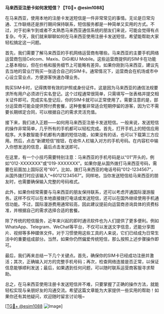 **马来西亚注册卡如何发短信？【TG💪+ @esim1088】**

在马来西亚，使用本地的注册卡发送短信是一件非常常见的事情。无论是日常沟通、工作联络还是旅行期间保持联系，短信服务都是一种简单又实用的方式。不过，对于初来乍到或者不太熟悉马来西亚通信系统的朋友们来说，可能会觉得有点复杂。今天，我们就来聊聊如何在马来西亚使用注册卡发送短信，希望能帮助大家轻松搞定这一问题。

首先，我们需要了解马来西亚的手机网络运营商有哪些。马来西亚的主要手机网络运营商包括Celcom、Maxis、DiGi和U Mobile。这些运营商提供的SIM卡在功能上基本相似，但在价格和服务细节上可能略有差异。如果你刚到马来西亚，建议先去当地的营业厅购买一张适合自己的SIM卡。通常情况下，运营商会在机场或市中心设立营业点，方便游客快速办理业务。

购买SIM卡时，记得携带有效的护照或身份证件。这是因为马来西亚的通信法规要求所有用户必须进行实名登记。这个过程通常很简单，只需填写一张表格并提交相关证件即可。完成实名登记后，你的SIM卡就可以正常使用了。需要注意的是，部分运营商可能会提供预付费套餐，这种套餐非常适合短期停留的游客，因为它不需要长期绑定合同，可以根据自己的需求灵活充值。

接下来，我们进入正题——如何用马来西亚注册卡发送短信。一般来说，发送短信的操作非常简单，几乎所有的手机都可以轻松完成。首先，打开手机上的短信应用程序。大多数智能手机都有内置的短信功能，如果没有的话，也可以下载第三方应用。然后，点击“新建短信”按钮，在收件人栏输入对方的手机号码。在内容栏中输入你想发送的信息，最后点击发送即可。

在这里，有一个小技巧需要特别注意：马来西亚的手机号码是以“01”开头的，例如“012-XXXXXXX”或“019-XXXXXXX”。如果你是从国外拨打马来西亚号码，需要在前面加上国际区号“60”。比如，拨打马来西亚的电话号码“012-1234567”，从国外拨打时应该输入“+60121234567”。同样地，当你发送短信给马来西亚的朋友时，也需要确保输入完整的号码格式。

此外，如果你经常需要与马来西亚的朋友保持联系，还可以考虑开通国际漫游服务。这样不仅可以在本地直接拨打电话或发送短信，还可以在国外继续使用手机通信功能。不过，国际漫游费用通常较高，因此建议提前向运营商咨询具体的资费标准，并根据自己的需求选择合适的套餐。

除了传统的短信服务，近年来兴起的即时通讯软件也为人们提供了更多便利。例如WhatsApp、Telegram、WeChat等平台，不仅可以发送文字信息，还能分享图片、视频等多种媒体文件。对于习惯使用这些工具的人来说，它们已经成为日常生活中的重要组成部分。当然，如果你仍然偏爱传统短信，那么按照上述步骤操作即可。

最后，我们再来总结一下几个关键点。首先，确保你的SIM卡已经成功注册并激活；其次，正确输入对方的完整手机号码；再次，检查网络连接是否正常，以保证信息能够顺利发送；最后，如果遇到任何问题，可以随时联系运营商客服寻求帮助。

总之，在马来西亚使用注册卡发送短信并不难，只要掌握了正确的操作方法，就能轻松实现与亲朋好友的沟通交流。希望这篇文章能为大家提供一些实用的帮助！如果你还有其他疑问，欢迎随时留言讨论哦~

[[TG💪+ @esim1088](https://t.me/s/esim1088) ![Image](https://i.postimg.cc/4NQfJmqS/Snipaste-2025-05-13-00-14-12.png)]
